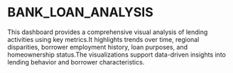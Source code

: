 # BANK_LOAN_ANALYSIS
This dashboard provides a comprehensive visual analysis of lending activities using key metrics.It highlights trends over time, regional disparities, borrower employment history, loan purposes, and homeownership status.The visualizations support data-driven insights into lending behavior and borrower characteristics.
